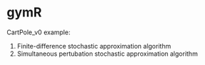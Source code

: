 # gymR
CartPole_v0 example:
1. Finite-difference stochastic approximation algorithm
2. Simultaneous pertubation stochastic approximation algorithm